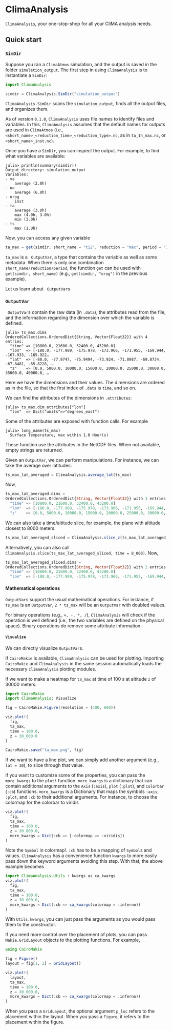 # ClimaAnalysis

`ClimaAnalysis`, your one-stop-shop for all your CliMA analysis needs.

## Quick start

### `SimDir`

Suppose you ran a `ClimaAtmos` simulation, and the output is saved in the folder
`simulation_output`. The first step in using `ClimaAnalysis` is to instantiate a
`SimDir`:
``` julia
import ClimaAnalysis

simdir = ClimaAnalysis.SimDir("simulation_output")
```
`ClimaAnalysis.SimDir` scans the `simulation_output`, finds all the output
files, and organizes them.

As of version `0.1.0`, `ClimaAnalysis` uses file names to identify files and
variables. In this, `ClimaAnalysis` assumes that the default names for outputs
are used in `ClimaAtmos` (i.e.,
`<short_name>_<reduction_time>_<reduction_type>.nc`, as in `ta_1h_max.nc`, or
`<short_name>_inst.nc`).

Once you have a `SimDir`, you can inspect the output. For example, to find what
variables are available:
``` julia-repl
julia> println(summary(simdir))
Output directory: simulation_output
Variables:
- va
    average (2.0h)
- ua
    average (6.0h)
- orog
    inst
- ta
    average (3.0h)
    max (4.0h, 3.0h)
    min (3.0h)
- ts
    max (1.0h)
```
Now, you can access any given variable
``` julia
ta_max = get(simdir; short_name = "t12", reduction = "max", period = "3.0h")
```

`ta_max` is a ` OutputVar`, a type that contains the variable as well as some
metadata. When there is only one combination `short_name/reduction/period`, the
function `get` can be used with `get(simdir, short_name)` (e.g., `get(simdir,
"orog")` in the previous example).

Let us learn about ` OutputVar`s

### `OutputVar`

` OutputVar`s contain the raw data (in `.data`), the attributes read from the
file, and the information regarding the dimension over which the variable is
defined.
``` julia-repl
julia> ts_max.dims
OrderedCollections.OrderedDict{String, Vector{Float32}} with 4 entries:
  "time" => [10800.0, 21600.0, 32400.0, 43200.0]
  "lon"  => [-180.0, -177.989, -175.978, -173.966, -171.955, -169.944, -167.933, -165.922…
  "lat"  => [-80.0, -77.9747, -75.9494, -73.924, -71.8987, -69.8734, -67.8481, -65.8228, …
  "z"    => [0.0, 5000.0, 10000.0, 15000.0, 20000.0, 25000.0, 30000.0, 35000.0, 40000.0, …
```
Here we have the dimensions and their values. The dimensions are ordered as in
the file, so that the first index of `.data` is `time`, and so on.

We can find the attributes of the dimensions in `.attributes`:
``` julia-repl
julia> ts_max.dim_attributes["lon"]
  "lon"  => Dict("units"=>"degrees_east")
```

Some of the attributes are exposed with function calls. For example
``` julia-repl
julia> long_name(ts_max)
  Surface Temperature, max within 1.0 Hour(s)
```
These function use the attributes in the NetCDF files. When not available, empty strings are returned.

Given an `OutputVar`, we can perform manipulations. For instance, we can take
the average over latitudes:
``` julia
ts_max_lat_averaged = ClimaAnalysis.average_lat(ts_max)
```
Now,
``` julia
ts_max_lat_averaged.dims =
OrderedCollections.OrderedDict{String, Vector{Float32}} with 3 entries:
  "time" => [10800.0, 21600.0, 32400.0, 43200.0]
  "lon"  => [-180.0, -177.989, -175.978, -173.966, -171.955, -169.944, -167.933, -165.922…
  "z"    => [0.0, 5000.0, 10000.0, 15000.0, 20000.0, 25000.0, 30000.0, 35000.0, 40000.0, …
```
We can also take a time/altitude slice, for example, the plane with altitude closest to 8000 meters.
``` julia
ts_max_lat_averaged_sliced = ClimaAnalysis.slice_z(ts_max_lat_averaged, 8_000)
```
Alternatively, you can also call `ClimaAnalysis.slice(ts_max_lat_averaged_sliced, time = 8_000)`.
Now,
``` julia
ts_max_lat_averaged_sliced.dims =
OrderedCollections.OrderedDict{String, Vector{Float32}} with 2 entries:
  "time" => [10800.0, 21600.0, 32400.0, 43200.0]
  "lon"  => [-180.0, -177.989, -175.978, -173.966, -171.955, -169.944, -167.933, -165.922…
```

#### Mathematical operations

`OutputVar`s support the usual mathematical operations. For instance, if
`ts_max` is an `OutputVar`, `2 * ts_max` will be an `OutputVar` with doubled values.

For binary operations (e.g., `+, -, *, /`), `ClimaAnalysis` will check if the
operation is well defined (i.e., the two variables are defined on the physical
space). Binary operations do remove some attribute information.

#### `Visualize`

We can directly visualize `OutputVar`s.

If `CairoMakie` is available, `ClimaAnalysis` can be used for plotting.
Importing `CairoMakie` and `ClimaAnalysis` in the same session automatically
loads the necessary `ClimaAnalysis` plotting modules.

If we want to make a heatmap for `ta_max` at time of 100 s at altitude `z` of 30000 meters:

``` julia
import CairoMakie
import ClimaAnalysis: Visualize

fig = CairoMakie.Figure(resolution = (400, 600))

viz.plot!(
  fig,
  ta_max,
  time = 100.0,
  z = 30_000.0
)

CairoMakie.save("ta_max.png", fig)
```

If we want to have a line plot, we can simply add another argument (e.g., `lat =
30`), to slice through that value.

If you want to customize some of the properties, you can pass the `more_kwargs`
to the `plot!` function. `more_kwargs` is a dictionary that can contain
additional arguments to the `Axis` (`:axis`), `plot` (`:plot`), and `Colorbar`
(`:cb`) functions. `more_kwargs` is a Dictionary that maps the symbols `:axis`,
`:plot`, and `:cb` to their additional arguments. For instance, to choose the
colormap for the colorbar to viridis
``` julia
viz.plot!(
  fig,
  ta_max,
  time = 100.0,
  z = 30_000.0,
  more_kwargs = Dict(:cb => [:colormap => :viridis])
)
```
Note the `Symbol` in colormap!. `:cb` has to be a mapping of `Symbol`s and
values. `ClimaAnalysis` has a convenience function `kwargs` to more easily pass
down the keyword arguments avoiding this step. With that, the above example becomes
``` julia
import ClimaAnalysis.Utils : kwargs as ca_kwargs
viz.plot!(
  fig,
  ta_max,
  time = 100.0,
  z = 30_000.0,
  more_kwargs = Dict(:cb => ca_kwargs(colormap = :inferno))
)
```
With `Utils.kwargs`, you can just pass the arguments as you would pass them to
the constructor.

If you need more control over the placement of plots, you can pass
`Makie.GridLayout` objects to the plotting functions. For example,
``` julia
using CairoMakie

fig = Figure()
layout = fig[1, 2] = GridLayout()

viz.plot!(
  layout,
  ta_max,
  time = 100.0,
  z = 30_000.0,
  more_kwargs = Dict(:cb => ca_kwargs(colormap = :inferno))
)
```

When you pass a `GridLayout`, the optional argument `p_loc` refers to the
placement within the layout. When you pass a `Figure`, it refers to the
placement within the figure.
